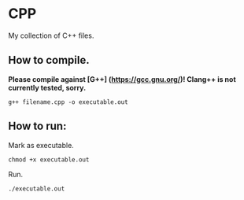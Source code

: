 # CPP

My collection of C++ files.

## How to compile.

**Please compile against [G++] (https://gcc.gnu.org/)! Clang++ is not currently tested, sorry.**

`g++ filename.cpp -o executable.out`

## How to run: 

Mark as executable.

`chmod +x executable.out`

Run.

`./executable.out`
